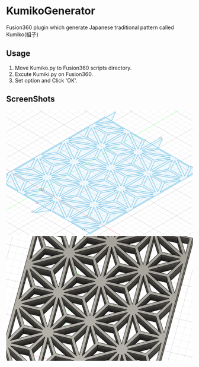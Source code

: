# KumikoGenerator
Fusion360 plugin which generate Japanese traditional pattern called Kumiko(組子)

## Usage

1. Move Kumiko.py to Fusion360 scripts directory.
1. Excute Kumiki.py on Fusion360.
1. Set option and Click 'OK'.

## ScreenShots
![Generated Sketch](https://github.com/takumelo/KumikoGenerator/blob/images/ScreenShot_1.png)
![Excluded Sketch](https://github.com/takumelo/KumikoGenerator/blob/images/ScreenShot_2.png)
